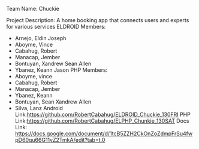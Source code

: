 Team Name: Chuckie

Project Description: A home booking app that connects users and experts for various services
ELDROID Members:
- Arnejo, Eldin Joseph
- Aboyme, Vince
- Cabahug, Robert 
- Manacap, Jember
- Bontuyan, Xandrew Sean Allen
- Ybanez, Keann Jason
PHP Members:
 - Aboyme, vince
 - Cabahug, Robert
 - Manacap, Jember
 - Ybanez, Keann
 - Bontuyan, Sean Xandrew Allen
 - Silva, Lanz
Android Link:https://github.com/RobertCabahug/ELDROID_Chuckie_130FRI
PHP Link:https://github.com/RobertCabahug/ELPHP_Chunkie_130SAT
Docs Link: https://docs.google.com/document/d/1tcB5ZZH2CkOnZoZdmpFrSu4fwpD60qu66G11vZ2TmkA/edit?tab=t.0
